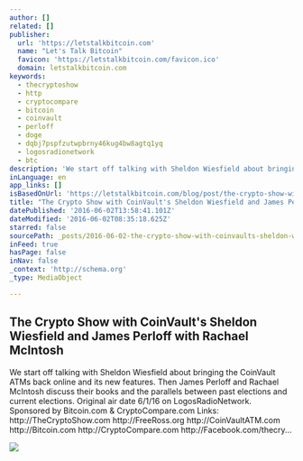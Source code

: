 ```yaml
---
author: []
related: []
publisher:
  url: 'https://letstalkbitcoin.com'
  name: "Let's Talk Bitcoin"
  favicon: 'https://letstalkbitcoin.com/favicon.ico'
  domain: letstalkbitcoin.com
keywords:
  - thecryptoshow
  - http
  - cryptocompare
  - bitcoin
  - coinvault
  - perloff
  - doge
  - dqbj7pspfzutwpbrny46kug4bw8agtq1yq
  - logosradionetwork
  - btc
description: 'We start off talking with Sheldon Wiesfield about bringing the CoinVault ATMs back online and its new features. Then James Perloff and Rachael McIntosh discuss their books and the parallels between past elections and current elections. Original air date 6/1/16 on LogosRadioNetwork. Sponsored by Bitcoin.com & CryptoCompare.com Links: http://TheCryptoShow.com http://FreeRoss.org http://CoinVaultATM.com http://Bitcoin.com http://CryptoCompare.com http://Facebook.com/thecry...'
inLanguage: en
app_links: []
isBasedOnUrl: 'https://letstalkbitcoin.com/blog/post/the-crypto-show-with-coinvaults-sheldon-wiesfield-and-james-perloff-with-rachael-mcintosh'
title: "The Crypto Show with CoinVault's Sheldon Wiesfield and James Perloff with Rachael McIntosh"
datePublished: '2016-06-02T13:58:41.101Z'
dateModified: '2016-06-02T08:35:18.625Z'
starred: false
sourcePath: _posts/2016-06-02-the-crypto-show-with-coinvaults-sheldon-wiesfield-and-james.md
inFeed: true
hasPage: false
inNav: false
_context: 'http://schema.org'
_type: MediaObject

---
```

<article style=""><h1>The Crypto Show with CoinVault's Sheldon Wiesfield and James Perloff with Rachael McIntosh</h1><p>We start off talking with Sheldon Wiesfield about bringing the CoinVault ATMs back online and its new features. Then James Perloff and Rachael McIntosh discuss their books and the parallels between past elections and current elections. Original air date 6/1/16 on LogosRadioNetwork. Sponsored by Bitcoin.com &amp; CryptoCompare.com Links: http://TheCryptoShow.com http://FreeRoss.org http://CoinVaultATM.com http://Bitcoin.com http://CryptoCompare.com http://Facebook.com/thecry...</p><img src="https://letstalkbitcoin.com/files/blogs/1808-f4c147a55bd19905985ed6520319952e483789f2edc0ce36da5aaaf24c9c0f41.jpg" /></article>